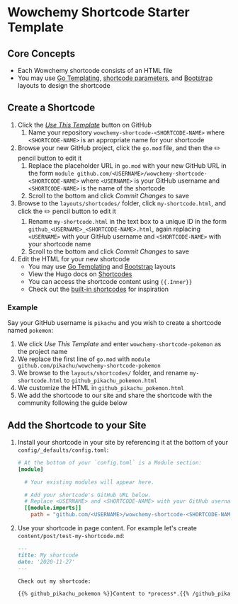 # Wowchemy Shortcode Starter Template

## Core Concepts

- Each Wowchemy shortcode consists of an HTML file
- You may use [Go Templating](https://gohugo.io/templates/introduction/), [shortcode parameters](https://gohugo.io/content-management/shortcodes/), and [Bootstrap](https://getbootstrap.com/docs/4.5/layout/grid/) layouts to design the shortcode

## Create a Shortcode

1. Click the [_Use This Template_](https://github.com/wowchemy/wowchemy-shortcode-starter/generate) button on GitHub
   1. Name your repository `wowchemy-shortcode-<SHORTCODE-NAME>` where `<SHORTCODE-NAME>` is an appropriate name for your shortcode
1. Browse your new GitHub project, click the  `go.mod` file, and then the ✏️ pencil button to edit it
   1. Replace the placeholder URL in `go.mod` with your new GitHub URL in the form `module github.com/<USERNAME>/wowchemy-shortcode-<SHORTCODE-NAME>` where `<USERNAME>` is your GitHub username and `<SHORTCODE-NAME>` is the name of the shortcode
   1. Scroll to the bottom and click _Commit Changes_ to save
1. Browse to the `layouts/shortcodes/` folder, click `my-shortcode.html`, and click the ✏️ pencil button to edit it
   1. Rename `my-shortcode.html` in the text box to a unique ID in the form `github_<USERNAME>_<SHORTCODE-NAME>.html`, again replacing `<USERNAME>` with your GitHub username and `<SHORTCODE-NAME>` with your shortcode name
   1. Scroll to the bottom and click _Commit Changes_ to save
1. Edit the HTML for your new shortcode
   - You may use [Go Templating](https://gohugo.io/templates/introduction/) and [Bootstrap](https://getbootstrap.com/docs/4.5/layout/grid/) layouts
   - View the Hugo docs on [Shortcodes](https://gohugo.io/content-management/shortcodes/)
   - You can access the shortcode content using `{{.Inner}}`
   - Check out the [built-in shortcodes](https://github.com/wowchemy/wowchemy-hugo-modules/tree/master/wowchemy/layouts/shortcodes) for inspiration

### Example

Say your GitHub username is `pikachu` and you wish to create a shortcode named `pokemon`:

1. We click _Use This Template_ and enter `wowchemy-shortcode-pokemon` as the project name
1. We replace the first line of `go.mod` with `module github.com/pikachu/wowchemy-shortcode-pokemon`
1. We browse to the `layouts/shortcodes/` folder, and rename `my-shortcode.html` to `github_pikachu_pokemon.html`
1. We customize the HTML in `github_pikachu_pokemon.html`
1. We add the shortcode to our site and share the shortcode with the community following the guide below

## Add the Shortcode to your Site

1. Install your shortcode in your site by referencing it at the bottom of your `config/_defaults/config.toml`:
   ```toml
   # At the bottom of your `config.toml` is a Module section:
   [module]

     # Your existing modules will appear here.

     # Add your shortcode's GitHub URL below.
     # Replace <USERNAME> and <SHORTCODE-NAME> with your GitHub username and shortcode name, respectively.
     [[module.imports]]
       path = "github.com/<USERNAME>/wowchemy-shortcode-<SHORTCODE-NAME>"
   ```
1. Use your shortcode in page content. For example let's create `content/post/test-my-shortcode.md`:
   ```markdown
   ---
   title: My shortcode
   date: '2020-11-27'
   ---

   Check out my shortcode:

   {{% github_pikachu_pokemon %}}Content to *process*.{{% /github_pikachu_pokemon %}}
   ```
